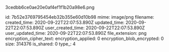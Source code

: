 3cedbb6ce0ae20e0af4ef1f1b20a98e6.png

id: 7b52e3769795454eb32b355e60d10b98
mime: image/png
filename: 
created_time: 2020-09-22T22:07:53.890Z
updated_time: 2020-09-22T22:07:53.890Z
user_created_time: 2020-09-22T22:07:53.890Z
user_updated_time: 2020-09-22T22:07:53.890Z
file_extension: png
encryption_cipher_text: 
encryption_applied: 0
encryption_blob_encrypted: 0
size: 314376
is_shared: 0
type_: 4